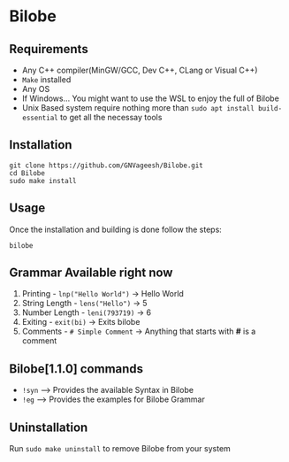 # **Bilobe**

## Requirements
 - Any C++ compiler(MinGW/GCC, Dev C++, CLang or Visual C++)
 - `Make` installed
 - Any OS
 - If Windows... You might want to use the WSL to enjoy the full of Bilobe
 - Unix Based system require nothing more than `sudo apt install build-essential` to get all the necessay tools

## Installation

`git clone https://github.com/GNVageesh/Bilobe.git` <br>
`cd Bilobe` <br>
`sudo make install`

## Usage

Once the installation and building is done follow the steps:

`bilobe`


## Grammar Available right now

1. Printing - `lnp("Hello World")` -> Hello World
2. String Length - `lens("Hello")` -> 5
3. Number Length - `leni(793719)` -> 6
4. Exiting - `exit(bi)` -> Exits bilobe
5. Comments - `# Simple Comment` -> Anything that starts with **#** is a comment

## Bilobe[1.1.0] commands

 - `!syn` --> Provides the available Syntax in Bilobe
 - `!eg` --> Provides the examples for Bilobe Grammar

## Uninstallation

Run `sudo make uninstall` to remove Bilobe from your system



